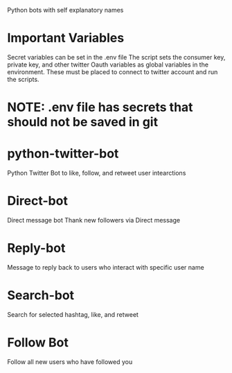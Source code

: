 Python bots with self explanatory names

# Important Variables
Secret variables can be set in the .env file
The script sets the consumer key, private key, and other
twitter Oauth variables as global variables in the environment.
These must be placed to connect to twitter account and run the scripts.  

# NOTE: .env file has secrets that should not be saved in git 

# python-twitter-bot
Python Twitter Bot to like, follow, and retweet user intearctions

# Direct-bot
Direct message bot Thank new followers via Direct message

# Reply-bot
Message to reply back to users who interact with specific user name

# Search-bot
Search for selected hashtag, like, and retweet

# Follow Bot
Follow all new users who have followed you
